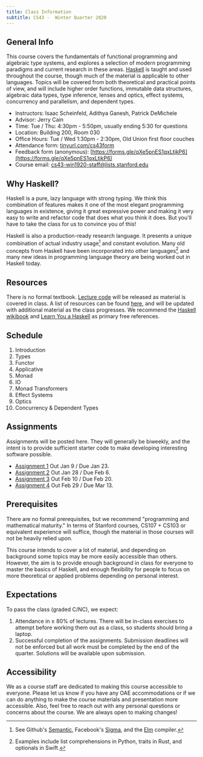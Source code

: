 ```yaml
---
title: Class Information
subtitle: CS43 -  Winter Quarter 2020
---
```


## General Info

This course covers the fundamentals of functional programming and algebraic type
systems, and explores a selection of modern programming paradigms and current
research in these areas. [Haskell](https://www.haskell.org/) is taught and used
throughout the course, though much of the material is applicable to other
languages.  Topics will be covered from both theoretical and practical points of
view, and will include higher order functions, immutable data structures,
algebraic data types, type inference, lenses and optics, effect systems,
concurrency and parallelism, and dependent types.

- Instructors: Isaac Scheinfeld, Adithya Ganesh, Patrick DeMichele
- Advisor: Jerry Cain
- Time: Tue / Thu: 4:30pm - 5:50pm, usually ending 5:30 for questions
- Location: Building 200, Room 030
- Office Hours: Tue / Wed 1:30pm - 2:30pm, Old Union first floor couches
- Attendance form: [tinyurl.com/cs43form](https://tinyurl.com/cs43form)
- Feedback form (anonymous): [https://forms.gle/qXe5pnES1qxLtjkP6](https://forms.gle/qXe5pnES1qxLtjkP6)
- Course email: cs43-win1920-staff@lists.stanford.edu

## Why Haskell?

Haskell is a pure, lazy language with strong typing. We think this 
combination of features makes it one of the most elegant programming
languages in existence, giving it great expressive power and making it very easy
to write and refactor code that does what you think it does. But you'll have to
take the class for us to convince you of this!

Haskell is also a production-ready research language. It presents a unique
combination of actual industry usage[^USE]  and constant evolution.  Many old concepts
from Haskell have been incorporated into other languages[^FEATS] and many new ideas
in programming language theory are being worked out in Haskell today.

[^USE]: See Github's
  [Semantic](https://github.com/github/semantic), Facebook's
  [Sigma](https://engineering.fb.com/security/fighting-spam-with-haskell/), and
  the [Elm](https://github.com/elm/compiler/tree/master/compiler/src/Elm)
  compiler.

[^FEATS]: Examples include list comprehensions in Python, traits in Rust, and optionals in Swift.

## Resources

There is no formal textbook. [Lecture code](/notes.html) will be released as
material is covered in class. A list of resources can be found
[here](/resources.html), and will be updated with additional material as the
class progresses. We recommend the [Haskell
wikibook](https://en.wikibooks.org/wiki/Haskell) and [Learn You a
Haskell](http://learnyouahaskell.com/chapters) as primary free references.

## Schedule

1. Introduction
1. Types
1. Functor
1. Applicative
1. Monad
1. IO
1. Monad Transformers
1. Effect Systems
1. Optics
1. Concurrency & Dependent Types

## Assignments

Assignments will be posted here. They will generally be biweekly, and the intent
is to provide sufficient starter code to make developing interesting software
possible. 

- [Assignment 1](/assignments/assign1.html) Out Jan 9 / Due Jan 23.
- [Assignment 2](/assignments/assign2.html) Out Jan 28 / Due Feb 6.
- [Assignment 3](/assignments/assign3.html) Out Feb 10 / Due Feb 20.
- [Assignment 4](/assignments/assign4.html) Out Feb 29 / Due Mar 13.

## Prerequisites

There are no formal prerequisites, but we recommend "programming and
mathematical maturity."  In terms of Stanford courses, CS107 + CS103 or
equivalent experience will suffice, though the material in those courses 
will not be heavily relied upon.

This course intends to cover a lot of material, and depending on background some
topics may be more easily accessible than others. However, the aim is to provide
enough background in class for everyone to master the basics of Haskell, and
enough flexibility for people to focus on more theoretical or applied problems
depending on personal interest.

## Expectations

To pass the class (graded C/NC), we expect:

1. Attendance in $\ge$ 80% of lectures. There will be in-class exercises to
   attempt before working them out as a class, so students should bring a laptop.
2. Successful completion of the assignments. Submission deadlines will not be
   enforced but all work must be completed by the end of the quarter. Solutions
   will be available upon submission.

## Accessibility

We as a course staff are dedicated to making this course accessible to everyone.
Please let us know if you have any OAE accommodations or if we can do anything
to make the course materials and presentation more accessible. Also, feel free
to reach out with any personal questions or concerns about the course. We are always open
to making changes!
